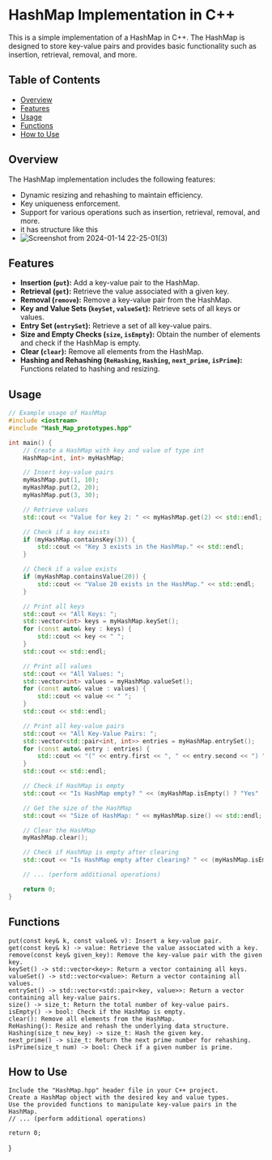 # HashMap Implementation in C++

This is a simple implementation of a HashMap in C++. The HashMap is designed to store key-value pairs and provides basic functionality such as insertion, retrieval, removal, and more.

## Table of Contents
- [Overview](#overview)
- [Features](#features)
- [Usage](#usage)
- [Functions](#functions)
- [How to Use](#how-to-use)


## Overview

The HashMap implementation includes the following features:

- Dynamic resizing and rehashing to maintain efficiency.
- Key uniqueness enforcement.
- Support for various operations such as insertion, retrieval, removal, and more.
- it has structure like this
- ![Screenshot from 2024-01-14 22-25-01(3)](https://github.com/AnnaGmboyan/Hash_Map-Implementation/assets/138877122/6333215a-2920-4731-882e-9bec18568a2f)



## Features

- **Insertion (`put`):** Add a key-value pair to the HashMap.
- **Retrieval (`get`):** Retrieve the value associated with a given key.
- **Removal (`remove`):** Remove a key-value pair from the HashMap.
- **Key and Value Sets (`keySet`, `valueSet`):** Retrieve sets of all keys or values.
- **Entry Set (`entrySet`):** Retrieve a set of all key-value pairs.
- **Size and Empty Checks (`size`, `isEmpty`):** Obtain the number of elements and check if the HashMap is empty.
- **Clear (`clear`):** Remove all elements from the HashMap.
- **Hashing and Rehashing (`ReHashing`, `Hashing`, `next_prime`, `isPrime`):** Functions related to hashing and resizing.

## Usage

```cpp
// Example usage of HashMap
#include <iostream>
#include "Hash_Map_prototypes.hpp"

int main() {
    // Create a HashMap with key and value of type int
    HashMap<int, int> myHashMap;

    // Insert key-value pairs
    myHashMap.put(1, 10);
    myHashMap.put(2, 20);
    myHashMap.put(3, 30);

    // Retrieve values
    std::cout << "Value for key 2: " << myHashMap.get(2) << std::endl;

    // Check if a key exists
    if (myHashMap.containsKey(3)) {
        std::cout << "Key 3 exists in the HashMap." << std::endl;
    }

    // Check if a value exists
    if (myHashMap.containsValue(20)) {
        std::cout << "Value 20 exists in the HashMap." << std::endl;
    }

    // Print all keys
    std::cout << "All Keys: ";
    std::vector<int> keys = myHashMap.keySet();
    for (const auto& key : keys) {
        std::cout << key << " ";
    }
    std::cout << std::endl;

    // Print all values
    std::cout << "All Values: ";
    std::vector<int> values = myHashMap.valueSet();
    for (const auto& value : values) {
        std::cout << value << " ";
    }
    std::cout << std::endl;

    // Print all key-value pairs
    std::cout << "All Key-Value Pairs: ";
    std::vector<std::pair<int, int>> entries = myHashMap.entrySet();
    for (const auto& entry : entries) {
        std::cout << "(" << entry.first << ", " << entry.second << ") ";
    }
    std::cout << std::endl;

    // Check if HashMap is empty
    std::cout << "Is HashMap empty? " << (myHashMap.isEmpty() ? "Yes" : "No") << std::endl;

    // Get the size of the HashMap
    std::cout << "Size of HashMap: " << myHashMap.size() << std::endl;

    // Clear the HashMap
    myHashMap.clear();

    // Check if HashMap is empty after clearing
    std::cout << "Is HashMap empty after clearing? " << (myHashMap.isEmpty() ? "Yes" : "No") << std::endl;

    // ... (perform additional operations)

    return 0;
}

```
## Functions

    put(const key& k, const value& v): Insert a key-value pair.
    get(const key& k) -> value: Retrieve the value associated with a key.
    remove(const key& given_key): Remove the key-value pair with the given key.
    keySet() -> std::vector<key>: Return a vector containing all keys.
    valueSet() -> std::vector<value>: Return a vector containing all values.
    entrySet() -> std::vector<std::pair<key, value>>: Return a vector containing all key-value pairs.
    size() -> size_t: Return the total number of key-value pairs.
    isEmpty() -> bool: Check if the HashMap is empty.
    clear(): Remove all elements from the HashMap.
    ReHashing(): Resize and rehash the underlying data structure.
    Hashing(size_t new_key) -> size_t: Hash the given key.
    next_prime() -> size_t: Return the next prime number for rehashing.
    isPrime(size_t num) -> bool: Check if a given number is prime.

## How to Use

    Include the "HashMap.hpp" header file in your C++ project.
    Create a HashMap object with the desired key and value types.
    Use the provided functions to manipulate key-value pairs in the HashMap.
    // ... (perform additional operations)

    return 0;
    
}
